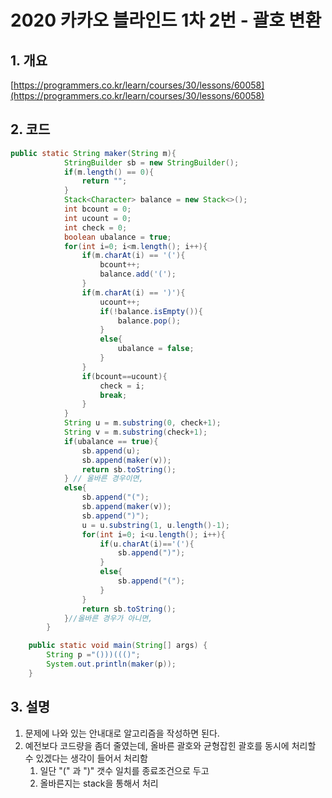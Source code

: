 # **2020 카카오 블라인드 1차 2번 - 괄호 변환**

## **1. 개요**

[https://programmers.co.kr/learn/courses/30/lessons/60058](https://programmers.co.kr/learn/courses/30/lessons/60058)

## **2. 코드**

```java
public static String maker(String m){
			StringBuilder sb = new StringBuilder();
			if(m.length() == 0){
				return "";
			}
			Stack<Character> balance = new Stack<>();
			int bcount = 0;
			int ucount = 0;
			int check = 0;
			boolean ubalance = true;
			for(int i=0; i<m.length(); i++){
				if(m.charAt(i) == '('){
					bcount++;
					balance.add('(');
				}
				if(m.charAt(i) == ')'){
					ucount++;
					if(!balance.isEmpty()){
						balance.pop();
					}
					else{
						ubalance = false;
					}
				}
				if(bcount==ucount){
					check = i;
					break;
				}
			}
			String u = m.substring(0, check+1);
			String v = m.substring(check+1);
			if(ubalance == true){ 
				sb.append(u);
				sb.append(maker(v));
				return sb.toString();
			} // 올바른 경우이면,
			else{
				sb.append("(");
				sb.append(maker(v));
				sb.append(")");
				u = u.substring(1, u.length()-1);
				for(int i=0; i<u.length(); i++){
					if(u.charAt(i)=='('){
						sb.append(")");
					}
					else{
						sb.append("(");
					}
				}
				return sb.toString();
			}//올바른 경우가 아니면,
		}

	public static void main(String[] args) {
		String p ="()))((()";
		System.out.println(maker(p));
	}
```

## **3. 설명**

1. 문제에 나와 있는 안내대로 알고리즘을 작성하면 된다.
2. 예전보다 코드량을 좀더 줄였는데,  올바른 괄호와 균형잡힌 괄호를 동시에 처리할 수 있겠다는 생각이 들어서 처리함
   1. 일단 "(" 과 ")"  갯수 일치를 종료조건으로 두고 
   2. 올바른지는 stack을 통해서 처리
